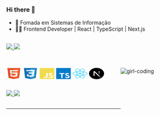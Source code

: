 ### Hi there 👋

- 🎒 Fomada em Sistemas de Informação
- 👩‍💻 Frontend Developer | React | TypeScript | Next.js

##

<div>

  <a href="https://api.whatsapp.com/send?phone=5548988388391" target="_blank">
    <img src="https://img.shields.io/badge/WhatsApp-25D366?style=for-the-badge&logo=whatsapp&logoColor=white" target="_blank">
  </a>
  
  <a href="https://www.linkedin.com/in/tatiane-espíndola-a7a2b91a7/" target="_blank">
    <img src="https://img.shields.io/badge/-LinkedIn-%230077B5?style=for-the-badge&logo=linkedin&logoColor=white" target="_blank">
  </a> 
  
</div>
    
##

<div style="display: inline_block"><br>
  <img align="center" alt="HTML" height="30" width="40" src="https://raw.githubusercontent.com/devicons/devicon/master/icons/html5/html5-original.svg">
  <img align="center" alt="CSS" height="30" width="40" src="https://raw.githubusercontent.com/devicons/devicon/master/icons/css3/css3-original.svg">
  <img align="center" alt="JS" height="30" width="40" src="https://raw.githubusercontent.com/devicons/devicon/master/icons/javascript/javascript-plain.svg">
  <img align="center" alt="TS" height="30" width="40" src="https://raw.githubusercontent.com/devicons/devicon/master/icons/typescript/typescript-original.svg">
  <img align="center" alt="React" height="30" width="40" src="https://raw.githubusercontent.com/devicons/devicon/master/icons/react/react-original.svg">
  <img align="center" alt="NextJS" height="30" width="40" src="https://raw.githubusercontent.com/devicons/devicon/master/icons/nextjs/nextjs-original.svg">
  
  <img align="right" alt="girl-coding" height="180" width="200" src="https://user-images.githubusercontent.com/88167235/127678841-e8aa4988-a0e9-487c-babf-1e1d4fb5ddbc.gif">
</div>
    
##

<div>
  <a href="https://github.com/oyubaba">
    <img height="150em" src="https://github-readme-stats.vercel.app/api?username=oyubaba&show_icons=true&theme=dark&include_all_commits=true&count_private=true"/>
    <img height="150em" src="https://github-readme-stats.vercel.app/api/top-langs/?username=oyubaba&layout=compact&langs_count=8&theme=dark"/>
  </a>
</div>

##
---
